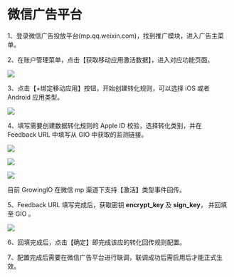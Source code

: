 # 微信广告平台

1、登录微信广告投放平台\(mp.qq.weixin.com\)，找到推广模块，进入广告主菜单。

2、在账户管理菜单，点击【获取移动应用激活数据】，进入对应功能页面。

![](https://docs.growingio.com/.gitbook/assets/-LGNxeGABUADKiTWTaEM-LhAF1Wd6YwwtwesBw8S-LhAFxTxcNW_0VegFmfUimage.png)

3、点击【+绑定移动应用】按钮，开始创建转化规则，可以选择 iOS 或者 Android 应用类型。

![](https://docs.growingio.com/.gitbook/assets/-LGNxeGABUADKiTWTaEM-LhAF1Wd6YwwtwesBw8S-LhAGZMYE59QV9Ko1YGqimage.png)

4、填写需要创建数据转化规则的 Apple ID 校验，选择转化类别，并在 Feedback URL 中填写从 GIO 中获取的监测链接。

![](https://docs.growingio.com/.gitbook/assets/-LGNxeGABUADKiTWTaEM-LhAF1Wd6YwwtwesBw8S-LhAGBMM86BaVPCAKuXKimage.png)

![](https://github.com/growingio/growingio-docs-v3/tree/d520f4a494f6c0635c83422f55c665597e79ee96/.gitbook/assets/image%20%28132%29.png)

![](https://docs.growingio.com/.gitbook/assets/-LGNxeGABUADKiTWTaEM-LhAF1Wd6YwwtwesBw8S-LhAGM1o3m-Kieo72P84image.png)

目前 GrowingIO 在微信 mp 渠道下支持【激活】类型事件回传。

5、Feedback URL 填写完成后，获取密钥 **encrypt\_key** 及 **sign\_key**， 并回填至 GIO 。

![](https://docs.growingio.com/.gitbook/assets/-LGNxeGABUADKiTWTaEM-LhAF1Wd6YwwtwesBw8S-LhAGS2mCnb9Ttkj4THPimage.png)

6、回填完成后，点击【确定】即完成该应的转化回传规则配置。

7、配置完成后需要在微信广告平台进行联调，联调成功后需启用后才能正式生效。

